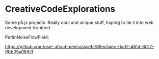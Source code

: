 # CreativeCodeExplorations
Some p5.js projects. Really cool and unique stuff, hoping to tie it into web development frontend.


PerlinNoiseFlowField: 

https://github.com/user-attachments/assets/88ec5aec-0ad2-481d-8017-ffbb05a08fb3

